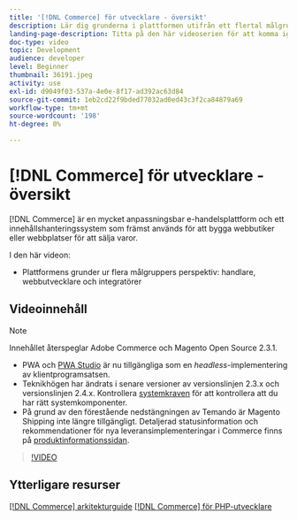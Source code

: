 ```yaml
---
title: '[!DNL Commerce] för utvecklare - översikt'
description: Lär dig grunderna i plattformen utifrån ett flertal målgrupper - handlare, webbutvecklare och integratörer.
landing-page-description: Titta på den här videoserien för att komma igång med ditt utvecklingsprojekt för Commerce.
doc-type: video
topic: Development
audience: developer
level: Beginner
thumbnail: 36191.jpeg
activity: use
exl-id: d9049f03-537a-4e0e-8f17-ad392ac63d84
source-git-commit: 1eb2cd22f9bded77032ad0ed43c3f2ca84879a69
workflow-type: tm+mt
source-wordcount: '198'
ht-degree: 0%

---
```


# [!DNL Commerce] för utvecklare - översikt

[!DNL Commerce] är en mycket anpassningsbar e-handelsplattform och ett innehållshanteringssystem som främst används för att bygga webbutiker eller webbplatser för att sälja varor.

I den här videon:

- Plattformens grunder ur flera målgruppers perspektiv: handlare, webbutvecklare och integratörer

## Videoinnehåll

>[!NOTE]
>
>Innehållet återspeglar Adobe Commerce och Magento Open Source 2.3.1.
>
>- PWA och [PWA Studio](http://pwastudio.io/) är nu tillgängliga som en _headless_-implementering av klientprogramsatsen.
>- Teknikhögen har ändrats i senare versioner av versionslinjen 2.3.x och versionslinjen 2.4.x. Kontrollera [systemkraven](https://devdocs.magento.com/guides/v2.4/install-gde/system-requirements.html) för att kontrollera att du har rätt systemkomponenter.
>- På grund av den förestående nedstängningen av Temando är Magento Shipping inte längre tillgängligt. Detaljerad statusinformation och rekommendationer för nya leveransimplementeringar i Commerce finns på [produktinformationssidan](https://magento.com/shipping).



>[!VIDEO](https://video.tv.adobe.com/v/36191?quality=12&learn=on)

## Ytterligare resurser

[[!DNL Commerce] arkitekturguide](https://devdocs.magento.com/guides/v2.4/architecture/bk-architecture.html)
[[!DNL Commerce] för PHP-utvecklare](https://devdocs.magento.com/guides/v2.4/extension-dev-guide/bk-extension-dev-guide.html)
